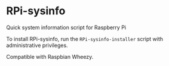 RPi-sysinfo
=======

Quick system information script for Raspberry Pi

To install RPi-sysinfo, run the `RPi-sysinfo-installer` script with administrative privileges. 

Compatible with Raspbian Wheezy.
